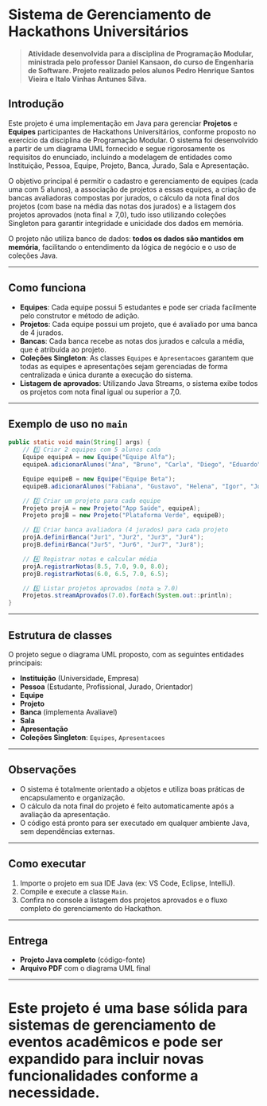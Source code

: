 # Sistema de Gerenciamento de Hackathons Universitários

> **Atividade desenvolvida para a disciplina de Programação Modular, ministrada pelo professor Daniel Kansaon, do curso de Engenharia de Software. Projeto realizado pelos alunos Pedro Henrique Santos Vieira e Italo Vinhas Antunes Silva.**

## Introdução

Este projeto é uma implementação em Java para gerenciar **Projetos** e **Equipes** participantes de Hackathons Universitários, conforme proposto no exercício da disciplina de Programação Modular. O sistema foi desenvolvido a partir de um diagrama UML fornecido e segue rigorosamente os requisitos do enunciado, incluindo a modelagem de entidades como Instituição, Pessoa, Equipe, Projeto, Banca, Jurado, Sala e Apresentação.

O objetivo principal é permitir o cadastro e gerenciamento de equipes (cada uma com 5 alunos), a associação de projetos a essas equipes, a criação de bancas avaliadoras compostas por jurados, o cálculo da nota final dos projetos (com base na média das notas dos jurados) e a listagem dos projetos aprovados (nota final ≥ 7,0), tudo isso utilizando coleções Singleton para garantir integridade e unicidade dos dados em memória.

O projeto não utiliza banco de dados: **todos os dados são mantidos em memória**, facilitando o entendimento da lógica de negócio e o uso de coleções Java.

---

## Como funciona

- **Equipes**: Cada equipe possui 5 estudantes e pode ser criada facilmente pelo construtor e método de adição.
- **Projetos**: Cada equipe possui um projeto, que é avaliado por uma banca de 4 jurados.
- **Bancas**: Cada banca recebe as notas dos jurados e calcula a média, que é atribuída ao projeto.
- **Coleções Singleton**: As classes `Equipes` e `Apresentacoes` garantem que todas as equipes e apresentações sejam gerenciadas de forma centralizada e única durante a execução do sistema.
- **Listagem de aprovados**: Utilizando Java Streams, o sistema exibe todos os projetos com nota final igual ou superior a 7,0.

---

## Exemplo de uso no `main`

```java
public static void main(String[] args) {
    // 1️⃣ Criar 2 equipes com 5 alunos cada
    Equipe equipeA = new Equipe("Equipe Alfa");
    equipeA.adicionarAlunos("Ana", "Bruno", "Carla", "Diego", "Eduardo");

    Equipe equipeB = new Equipe("Equipe Beta");
    equipeB.adicionarAlunos("Fabiana", "Gustavo", "Helena", "Igor", "Joana");

    // 2️⃣ Criar um projeto para cada equipe
    Projeto projA = new Projeto("App Saúde", equipeA);
    Projeto projB = new Projeto("Plataforma Verde", equipeB);

    // 3️⃣ Criar banca avaliadora (4 jurados) para cada projeto
    projA.definirBanca("Jur1", "Jur2", "Jur3", "Jur4");
    projB.definirBanca("Jur5", "Jur6", "Jur7", "Jur8");

    // 4️⃣ Registrar notas e calcular média
    projA.registrarNotas(8.5, 7.0, 9.0, 8.0);
    projB.registrarNotas(6.0, 6.5, 7.0, 6.5);

    // 5️⃣ Listar projetos aprovados (nota ≥ 7.0)
    Projetos.streamAprovados(7.0).forEach(System.out::println);
}
```

---

## Estrutura de classes

O projeto segue o diagrama UML proposto, com as seguintes entidades principais:

- **Instituição** (Universidade, Empresa)
- **Pessoa** (Estudante, Profissional, Jurado, Orientador)
- **Equipe**
- **Projeto**
- **Banca** (implementa Avaliavel)
- **Sala**
- **Apresentação**
- **Coleções Singleton**: `Equipes`, `Apresentacoes`

---

## Observações

- O sistema é totalmente orientado a objetos e utiliza boas práticas de encapsulamento e organização.
- O cálculo da nota final do projeto é feito automaticamente após a avaliação da apresentação.
- O código está pronto para ser executado em qualquer ambiente Java, sem dependências externas.

---

## Como executar

1. Importe o projeto em sua IDE Java (ex: VS Code, Eclipse, IntelliJ).
2. Compile e execute a classe `Main`.
3. Confira no console a listagem dos projetos aprovados e o fluxo completo do gerenciamento do Hackathon.

---

## Entrega

- **Projeto Java completo** (código-fonte)
- **Arquivo PDF** com o diagrama UML final

---

Este projeto é uma base sólida para sistemas de gerenciamento de eventos acadêmicos e pode ser expandido para incluir novas funcionalidades conforme a necessidade.
=======
